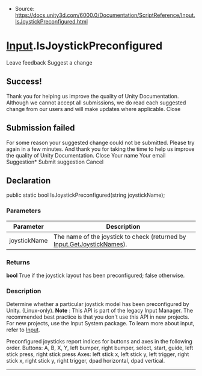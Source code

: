 * Source: https://docs.unity3d.com/6000.0/Documentation/ScriptReference/Input.IsJoystickPreconfigured.html

#  [Input](https://docs.unity3d.com/6000.0/Documentation/ScriptReference/Input.html).IsJoystickPreconfigured
Leave feedback
Suggest a change
## Success!
Thank you for helping us improve the quality of Unity Documentation. Although we cannot accept all submissions, we do read each suggested change from our users and will make updates where applicable.
Close
## Submission failed
For some reason your suggested change could not be submitted. Please <a>try again</a> in a few minutes. And thank you for taking the time to help us improve the quality of Unity Documentation.
Close
Your name Your email Suggestion* Submit suggestion
Cancel
## Declaration
public static bool IsJoystickPreconfigured(string joystickName); 
### Parameters
Parameter | Description  
---|---  
joystickName | The name of the joystick to check (returned by [Input.GetJoystickNames](https://docs.unity3d.com/6000.0/Documentation/ScriptReference/Input.GetJoystickNames.html)).  
### Returns
**bool** True if the joystick layout has been preconfigured; false otherwise. 
### Description
Determine whether a particular joystick model has been preconfigured by Unity. (Linux-only).
**Note** : This API is part of the legacy Input Manager. The recommended best practice is that you don't use this API in new projects. For new projects, use the Input System package. To learn more about input, refer to [Input](https://docs.unity3d.com/6000.0/Documentation/Manual/Input.html).  
  
Preconfigured joysticks report indices for buttons and axes in the following order. Buttons: A, B, X, Y, left bumper, right bumper, select, start, guide, left stick press, right stick press Axes: left stick x, left stick y, left trigger, right stick x, right stick y, right trigger, dpad horizontal, dpad vertical.
* * *
